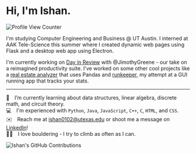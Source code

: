 # Hi, I'm Ishan. 
![Profile View Counter](https://komarev.com/ghpvc/?username=ishan0102&color=blue&label=Profile+Views)

I'm studying Computer Engineering and Business @ UT Austin. I interned at AAK Tele-Science this summer where I created dynamic web pages using Flask and a desktop web app using Electron.

I'm currently working on [Day in Review](https://github.com/DayInReview/email-summarizer) with @JimothyGreene - our take on a reimagined productivity suite. I've worked on some other cool projects like a [real estate analyzer](https://github.com/ishan0102/collin-county-real-estate) that uses Pandas and [runkeeper](https://github.com/ishan0102/runkeeper), my attempt at a GUI running app that tracks your stats.

---

[comment]: <EM spaces are used below for whitespace after emojis. Two spaces are placed at the end of each line to create single spacing.>
🌱 I’m currently learning about data structures, linear algebra, discrete math, and circuit theory.  
💻 I'm experienced with `Python`, `Java`, `JavaScript`, `C++`, `C`, `HTML`, and `CSS`.  
✉️ Reach me at ishan0102@utexas.edu or shoot me a message on [LinkedIn](linkedin.com/in/ishan0102)!  
🧗‍♂️ I love bouldering - I try to climb as often as I can.

![Ishan's GitHub Contributions](https://github-readme-stats.vercel.app/api?username=ishan0102&show_icons=true&hide_border=true&count_private=true&hide=stars)
